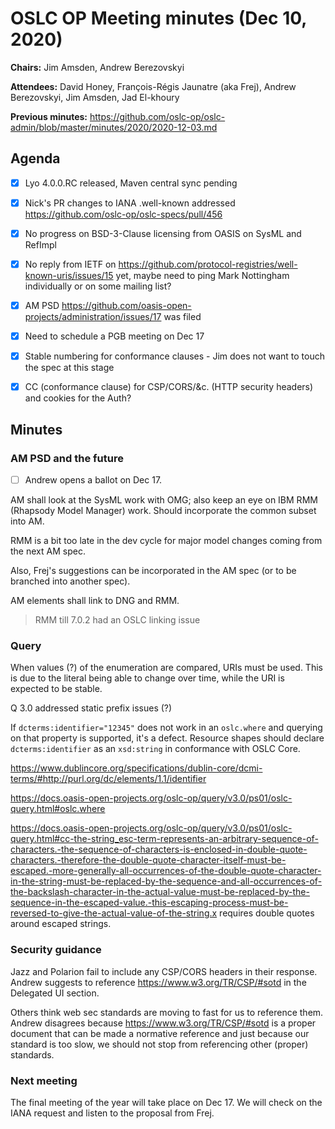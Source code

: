 # OSLC OP Meeting minutes (Dec 10, 2020)

**Chairs:** Jim Amsden, Andrew Berezovskyi

**Attendees:** David Honey, François-Régis Jaunatre (aka Frej), Andrew Berezovskyi, Jim Amsden, Jad El-khoury

**Previous minutes:** https://github.com/oslc-op/oslc-admin/blob/master/minutes/2020/2020-12-03.md

## Agenda

- [x] Lyo 4.0.0.RC released, Maven central sync pending
- [x] Nick's PR changes to IANA .well-known addressed https://github.com/oslc-op/oslc-specs/pull/456
- [x] No progress on BSD-3-Clause licensing from OASIS on SysML and RefImpl
- [x] No reply from IETF on https://github.com/protocol-registries/well-known-uris/issues/15 yet, maybe need to ping Mark Nottingham individually or on some mailing list?
- [x] AM PSD https://github.com/oasis-open-projects/administration/issues/17 was filed
- [x] Need to schedule a PGB meeting on Dec 17
- [x] Stable numbering for conformance clauses - Jim does not  want to touch the spec at this stage
- [x] CC (conformance clause) for CSP/CORS/&c. (HTTP security headers) and cookies for the Auth?


## Minutes

### AM PSD and the future

- [ ] Andrew opens a ballot on Dec 17.

AM shall look at the SysML work with OMG; also keep an eye on IBM RMM (Rhapsody Model Manager) work. Should incorporate the common subset into AM.

RMM is a bit too late in the dev cycle for major model changes coming from the next AM spec.

Also, Frej's suggestions can be incorporated in the AM spec (or to be branched into another spec).

AM elements shall link to DNG and RMM.

> RMM till 7.0.2 had an OSLC linking issue

### Query

When values (?) of the enumeration are compared, URIs must be used. This is due to the literal being able to change over time, while the URI is expected to be stable.

Q 3.0 addressed static prefix issues (?)

If `dcterms:identifier="12345"` does not work in an `oslc.where` and querying on that property is supported, it's a defect. Resource shapes should declare `dcterms:identifier` as an `xsd:string` in conformance with OSLC Core.

https://www.dublincore.org/specifications/dublin-core/dcmi-terms/#http://purl.org/dc/elements/1.1/identifier

https://docs.oasis-open-projects.org/oslc-op/query/v3.0/ps01/oslc-query.html#oslc.where

https://docs.oasis-open-projects.org/oslc-op/query/v3.0/ps01/oslc-query.html#cc-the-string_esc-term-represents-an-arbitrary-sequence-of-characters.-the-sequence-of-characters-is-enclosed-in-double-quote-characters.-therefore-the-double-quote-character-itself-must-be-escaped.-more-generally-all-occurrences-of-the-double-quote-character-in-the-string-must-be-replaced-by-the-sequence-and-all-occurrences-of-the-backslash-character-in-the-actual-value-must-be-replaced-by-the-sequence-in-the-escaped-value.-this-escaping-process-must-be-reversed-to-give-the-actual-value-of-the-string.x requires double quotes around escaped strings.


### Security guidance

Jazz and Polarion fail to include any CSP/CORS headers in their response. Andrew suggests to reference https://www.w3.org/TR/CSP/#sotd in the Delegated UI section.

Others think web sec standards are moving to fast for us to reference them. Andrew disagrees because https://www.w3.org/TR/CSP/#sotd is a proper document that can be made a normative reference and just because our standard is too slow, we should not stop from referencing other (proper) standards.


### Next meeting

The final meeting of the year will take place on Dec 17. We will check on the IANA request and listen to the proposal from Frej. 
